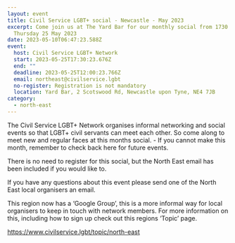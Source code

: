 ```yaml
---
layout: event
title: Civil Service LGBT+ social - Newcastle - May 2023
excerpt: Come join us at The Yard Bar for our monthly social from 1730 on
  Thursday 25 May 2023
date: 2023-05-10T06:47:23.588Z
event:
  host: Civil Service LGBT+ Network
  start: 2023-05-25T17:30:23.676Z
  end: ""
  deadline: 2023-05-25T12:00:23.766Z
  email: northeast@civilservice.lgbt
  no-register: Registration is not mandatory
  location: Yard Bar, 2 Scotswood Rd, Newcastle upon Tyne, NE4 7JB
category:
  - north-east
---
```

T﻿he Civil Service LGBT+ Network organises informal networking and social events so that LGBT+ civil servants can meet each other.  So come along to meet new and regular faces at this months social. - If you cannot make this month, remember to check back here for future events.

There is no need to register for this social, but the North East email has been included if you would like to. 

I﻿f you have any questions about this event please send one of the North East local organisers an email.

This region now has a ‘Google Group’, this is a more informal way for local organisers to keep in touch with network members. For more information on this, including how to sign up check out this regions ‘Topic’ page.

<https://www.civilservice.lgbt/topic/north-east>